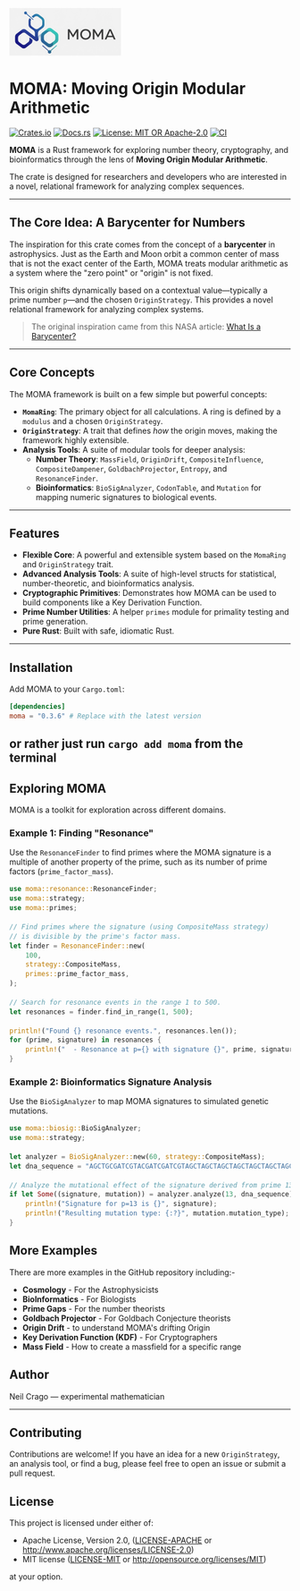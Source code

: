 <p align="left">
  <img src="docs/moma_trim.png" alt="MOMA Logo"/>
</p>  


# MOMA: Moving Origin Modular Arithmetic

[![Crates.io](https://img.shields.io/crates/v/moma.svg?style=flat-square)](https://crates.io/crates/moma)
[![Docs.rs](https://img.shields.io/docsrs/moma?style=flat-square)](https://docs.rs/moma)
[![License: MIT OR Apache-2.0](https://img.shields.io/badge/license-MIT%20OR%20Apache--2.0-blue?style=flat-square)](https://opensource.org/licenses/MIT)
[![CI](https://github.com/neil-crago/moma/actions/workflows/rust.yml/badge.svg)](https://github.com/neil-crago/moma/actions/workflows/rust.yml)


**MOMA** is a Rust framework for exploring number theory, cryptography, and bioinformatics through the lens of **Moving Origin Modular Arithmetic**.

The crate is designed for researchers and developers who are interested in a novel, relational framework for analyzing  complex sequences.

---

## The Core Idea: A Barycenter for Numbers

The inspiration for this crate comes from the concept of a **barycenter** in astrophysics. Just as the Earth and Moon orbit a common center of mass that is not the exact center of the Earth, MOMA treats modular arithmetic as a system where the "zero point" or "origin" is not fixed.

This origin shifts dynamically based on a contextual value—typically a prime number `p`—and the chosen `OriginStrategy`. This provides a novel relational framework for analyzing complex systems.

> The original inspiration came from this NASA article: [What Is a Barycenter?](https://spaceplace.nasa.gov/barycenter/en/)

---

## Core Concepts

The MOMA framework is built on a few simple but powerful concepts:

* **`MomaRing`**: The primary object for all calculations. A ring is defined by a `modulus` and a chosen `OriginStrategy`.
* **`OriginStrategy`**: A trait that defines *how* the origin moves, making the framework highly extensible.
* **Analysis Tools**: A suite of modular tools for deeper analysis:
    * **Number Theory**: `MassField`, `OriginDrift`, `CompositeInfluence`, `CompositeDampener`, `GoldbachProjector`, `Entropy`, and `ResonanceFinder`.
    * **Bioinformatics**: `BioSigAnalyzer`, `CodonTable`, and `Mutation` for mapping numeric signatures to biological events.

---

## Features

* **Flexible Core**: A powerful and extensible system based on the `MomaRing` and `OriginStrategy` trait.
* **Advanced Analysis Tools**: A suite of high-level structs for statistical, number-theoretic, and bioinformatics analysis.
* **Cryptographic Primitives**: Demonstrates how MOMA can be used to build components like a Key Derivation Function.
* **Prime Number Utilities**: A helper `primes` module for primality testing and prime generation.
* **Pure Rust**: Built with safe, idiomatic Rust.

---

## Installation

Add MOMA to your `Cargo.toml`:

```toml
[dependencies]
moma = "0.3.6" # Replace with the latest version
````

or rather just run `cargo add moma` from the terminal
-----

## Exploring MOMA

MOMA is a toolkit for exploration across different domains.

### Example 1: Finding "Resonance"

Use the `ResonanceFinder` to find primes where the MOMA signature is a multiple of another property of the prime, such as its number of prime factors (`prime_factor_mass`).

```rust
use moma::resonance::ResonanceFinder;
use moma::strategy;
use moma::primes;

// Find primes where the signature (using CompositeMass strategy)
// is divisible by the prime's factor mass.
let finder = ResonanceFinder::new(
    100,
    strategy::CompositeMass,
    primes::prime_factor_mass,
);

// Search for resonance events in the range 1 to 500.
let resonances = finder.find_in_range(1, 500);

println!("Found {} resonance events.", resonances.len());
for (prime, signature) in resonances {
    println!("  - Resonance at p={} with signature {}", prime, signature);
}
```

### Example 2: Bioinformatics Signature Analysis

Use the `BioSigAnalyzer` to map MOMA signatures to simulated genetic mutations.

```rust
use moma::biosig::BioSigAnalyzer;
use moma::strategy;

let analyzer = BioSigAnalyzer::new(60, strategy::CompositeMass);
let dna_sequence = "AGCTGCGATCGTACGATCGATCGTAGCTAGCTAGCTAGCTAGCTAGCTAGCTAGCTAGCTAGCT";

// Analyze the mutational effect of the signature derived from prime 13.
if let Some((signature, mutation)) = analyzer.analyze(13, dna_sequence) {
    println!("Signature for p=13 is {}", signature);
    println!("Resulting mutation type: {:?}", mutation.mutation_type);
}
```

## More Examples

There are more examples in the GitHub repository including:-

* **Cosmology** - For the Astrophysicists
* **BioInformatics** - For Biologists
* **Prime Gaps** - For the number theorists
* **Goldbach Projector** - For Goldbach Conjecture theorists
* **Origin Drift** - to understand MOMA's drifting Origin 
* **Key Derivation Function (KDF)** - For Cryptographers
* **Mass Field** - How to create a massfield for a specific range


## Author

Neil Crago — experimental mathematician

-----

## Contributing

Contributions are welcome\! If you have an idea for a new `OriginStrategy`, an analysis tool, or find a bug, please feel free to open an issue or submit a pull request.

## License

This project is licensed under either of:

  * Apache License, Version 2.0, ([LICENSE-APACHE](https://www.google.com/search?q=LICENSE-APACHE) or http://www.apache.org/licenses/LICENSE-2.0)
  * MIT license ([LICENSE-MIT](https://www.google.com/search?q=LICENSE-MIT) or http://opensource.org/licenses/MIT)

at your option. 